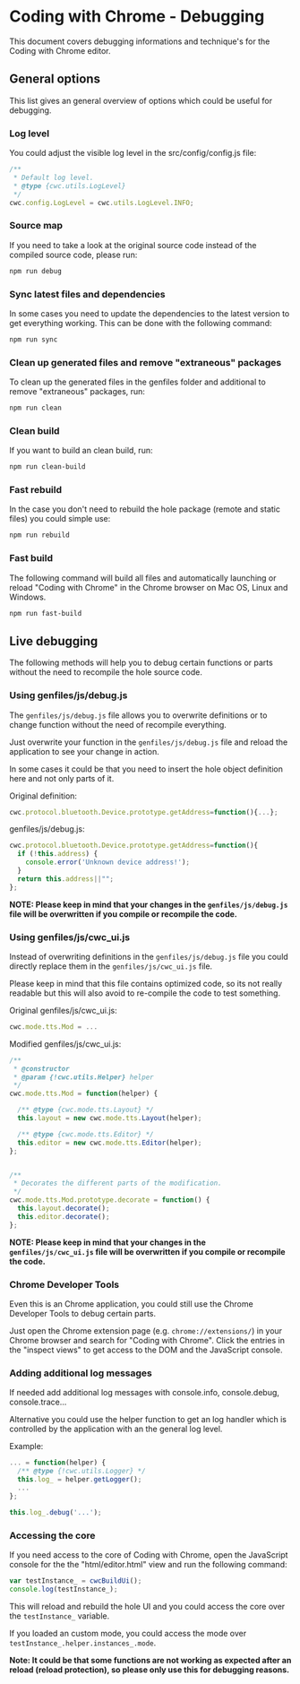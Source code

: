 Coding with Chrome - Debugging
==============================

This document covers debugging informations and technique's for the
Coding with Chrome editor.

## General options
This list gives an general overview of options which could be useful
for debugging.

### Log level
You could adjust the visible log level in the src/config/config.js file:
```js
/**
 * Default log level.
 * @type {cwc.utils.LogLevel}
 */
cwc.config.LogLevel = cwc.utils.LogLevel.INFO;
```

### Source map
If you need to take a look at the original source code instead of the
compiled source code, please run:
```bash
npm run debug
```

### Sync latest files and dependencies
In some cases you need to update the dependencies to the latest version to
get everything working. This can be done with the following command:
```bash
npm run sync
```

### Clean up generated files and remove "extraneous" packages
To clean up the generated files in the genfiles folder and additional to
remove "extraneous" packages, run:
```bash
npm run clean
```

### Clean build
If you want to build an clean build, run:
```bash
npm run clean-build
```

### Fast rebuild
In the case you don't need to rebuild the hole package (remote and static files)
you could simple use:
```bash
npm run rebuild
```

### Fast build
The following command will build all files and automatically launching or reload
 "Coding with Chrome" in the Chrome browser on Mac OS, Linux and Windows.
```bash
npm run fast-build
```

## Live debugging
The following methods will help you to debug certain functions or parts without
the need to recompile the hole source code.

### Using genfiles/js/debug.js
The `genfiles/js/debug.js` file allows you to overwrite definitions or to change
function without the need of recompile everything.

Just overwrite your function in the `genfiles/js/debug.js` file and reload the
application to see your change in action.

In some cases it could be that you need to insert the hole object definition
here and not only parts of it.

Original definition:
```javascript
cwc.protocol.bluetooth.Device.prototype.getAddress=function(){...};
```

genfiles/js/debug.js:
```javascript
cwc.protocol.bluetooth.Device.prototype.getAddress=function(){
  if (!this.address) {
    console.error('Unknown device address!');
  }
  return this.address||"";
};
```

**NOTE: Please keep in mind that your changes in the `genfiles/js/debug.js` file
will be overwritten if you compile or recompile the code.**

### Using genfiles/js/cwc_ui.js
Instead of overwriting definitions in the `genfiles/js/debug.js` file you could
directly replace them in the `genfiles/js/cwc_ui.js` file.

Please keep in mind that this file contains optimized code, so its not really
readable but this will also avoid to re-compile the code to test something.

Original genfiles/js/cwc_ui.js:
```javascript
cwc.mode.tts.Mod = ...
```

Modified genfiles/js/cwc_ui.js:
```javascript
/**
 * @constructor
 * @param {!cwc.utils.Helper} helper
 */
cwc.mode.tts.Mod = function(helper) {

  /** @type {cwc.mode.tts.Layout} */
  this.layout = new cwc.mode.tts.Layout(helper);

  /** @type {cwc.mode.tts.Editor} */
  this.editor = new cwc.mode.tts.Editor(helper);
};


/**
 * Decorates the different parts of the modification.
 */
cwc.mode.tts.Mod.prototype.decorate = function() {
  this.layout.decorate();
  this.editor.decorate();
};
```

**NOTE: Please keep in mind that your changes in the `genfiles/js/cwc_ui.js`
file will be overwritten if you compile or recompile the code.**

### Chrome Developer Tools
Even this is an Chrome application, you could still use the Chrome Developer
Tools to debug certain parts.

Just open the Chrome extension page (e.g. `chrome://extensions/`) in your Chrome
browser and search for "Coding with Chrome".
Click the entries in the "inspect views" to get access to the DOM and the
JavaScript console.

### Adding additional log messages
If needed add additional log messages with console.info, console.debug,
console.trace...

Alternative you could use the helper function to get an log handler which is
controlled by the application with an the general log level.

Example:
```javascript
... = function(helper) {
  /** @type {!cwc.utils.Logger} */
  this.log_ = helper.getLogger();
  ...
};

this.log_.debug('...');
```

### Accessing the core
If you need access to the core of Coding with Chrome, open the JavaScript
console for the the "html/editor.html" view and run the following command:

```javascript
var testInstance_ = cwcBuildUi();
console.log(testInstance_);
```

This will reload and rebuild the hole UI and you could access the core over
the `testInstance_` variable.

If you loaded an custom mode, you could access the mode over
`testInstance_.helper.instances_.mode`.

**Note: It could be that some functions are not working as expected after an
reload (reload protection), so please only use this for debugging reasons.**
